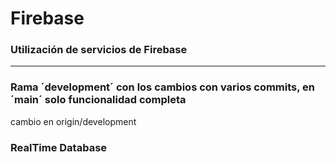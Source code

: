 # Firebase
### Utilización de servicios de Firebase
---

### Rama ´development´ con los cambios con varios commits, en ´main´ solo funcionalidad completa 

cambio en origin/development

### RealTime Database
